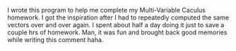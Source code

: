 I wrote this program to help me complete my Multi-Variable Caculus homework. I got the inspiration after I had to repeatedly computed the same vectors over and over again. I spent about half a day doing it just to save a couple hrs of homework. Man, it was fun and brought back good memories while writing this comment haha.
